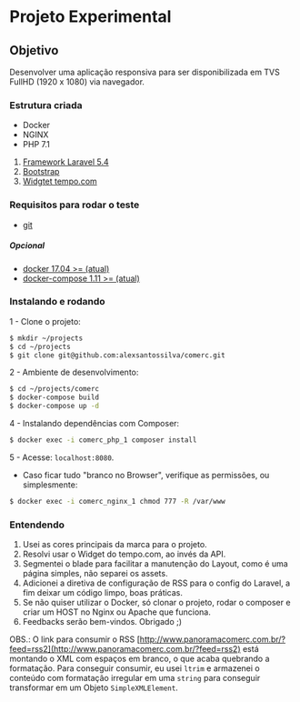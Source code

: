 # Projeto Experimental

## Objetivo

Desenvolver uma aplicação responsiva para ser disponibilizada em TVS FullHD (1920 x 1080) via navegador.

### Estrutura criada

- Docker
- NGINX
- PHP 7.1

1. [Framework Laravel 5.4](https://laravel.com/)
2. [Bootstrap](http://getbootstrap.com/)
3. [Widgtet tempo.com](https://www.tempo.com/)
### Requisitos para rodar o teste

- [git](https://git-scm.com/)
##### Opcional
- [docker 17.04 >= (atual)](https://www.docker.com/)
- [docker-compose 1.11 >= (atual)](https://docs.docker.com/compose/)

### Instalando e rodando

1 - Clone o projeto:
```bash
$ mkdir ~/projects
$ cd ~/projects
$ git clone git@github.com:alexsantossilva/comerc.git
```

2 - Ambiente de desenvolvimento:
```bash
$ cd ~/projects/comerc
$ docker-compose build
$ docker-compose up -d
```

4 - Instalando dependências com Composer:
```bash
$ docker exec -i comerc_php_1 composer install
```
5 - Acesse:  `localhost:8080`.

* Caso ficar tudo "branco no Browser", verifique as permissões, ou simplesmente:
```bash
$ docker exec -i comerc_nginx_1 chmod 777 -R /var/www
```

### Entendendo

1. Usei as cores principais da marca para o projeto.
2. Resolvi usar o Widget do tempo.com, ao invés da API.
3. Segmentei o blade para facilitar a manutenção do Layout, como é uma página simples, não separei os assets.
4. Adicionei a diretiva de configuração de RSS para o config do Laravel, a fim deixar um código limpo, boas práticas.
5. Se não quiser utilizar o Docker, só clonar o projeto, rodar o composer e criar um HOST no Nginx ou Apache que funciona.
6. Feedbacks serão bem-vindos. Obrigado ;)

OBS.: O link para consumir o RSS [http://www.panoramacomerc.com.br/?feed=rss2](http://www.panoramacomerc.com.br/?feed=rss2)
 está montando o XML com espaços em branco, o que acaba quebrando a formatação. Para conseguir consumir, eu usei `ltrim` e
 armazenei o conteúdo com formatação irregular em uma `string` para conseguir transformar em um Objeto `SimpleXMLElement`.